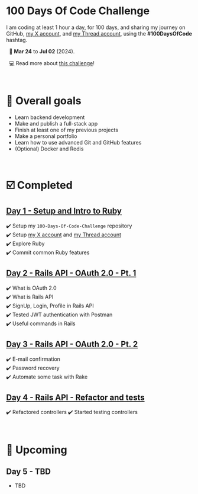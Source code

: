 # 100 Days Of Code Challenge

I am coding at least 1 hour a day, for 100 days, and sharing my journey on GitHub, [my X account](https://twitter.com/__gianluc4), and [my Thread account](https://www.threads.net/__gianluc4), using the **#100DaysOfCode** hashtag.

&nbsp;
📆 **Mar 24** to **Jul 02** (2024).

&nbsp;
💻 Read more about [this challenge](https://www.freecodecamp.org/news/join-the-100daysofcode-556ddb4579e4/)!

&nbsp;
# 🎯 Overall goals
- Learn backend development
- Make and publish a full-stack app
- Finish at least one of my previous projects
- Make a personal portfolio
- Learn how to use advanced Git and GitHub features
- (Optional) Docker and Redis

&nbsp;
# ☑️ Completed
## [Day 1 - Setup and Intro to Ruby](https://github.com/gianlucaromeo/100-Days-Of-Code-Challenge/tree/main/Day%201%20-%20Intro%20to%20Ruby)
✔️ Setup my `100-Days-Of-Code-Challenge` repository
<br>
✔️ Setup [my X account](https://twitter.com/__gianluc4) and [my Thread account](https://www.threads.net/__gianluc4)
<br>
✔️ Explore Ruby
<br>
✔️ Commit common Ruby features

## [Day 2 - Rails API - OAuth 2.0 - Pt. 1](https://github.com/gianlucaromeo/100-Days-Of-Code-Challenge/tree/main/Day%202%20-%20Rails%20API%20and%20OAuth%202.0)
✔️ What is OAuth 2.0
<br>
✔️ What is Rails API
<br>
✔️ SignUp, Login, Profile in Rails API
<br>
✔️ Tested JWT authentication with Postman
<br>
✔️ Useful commands in Rails

## [Day 3 - Rails API - OAuth 2.0 - Pt. 2](https://github.com/gianlucaromeo/100-Days-Of-Code-Challenge/tree/main/Days%202%20to%203%20-%20OAuth%202.0%20in%20Rails%20API)
✔️ E-mail confirmation
<br>
✔️ Password recovery
<br>
✔️ Automate some task with Rake

## [Day 4 - Rails API - Refactor and tests](https://github.com/gianlucaromeo/100-Days-Of-Code-Challenge/tree/main/Days%202%20to%203%20-%20OAuth%202.0%20in%20Rails%20API)
✔️ Refactored controllers
✔️ Started testing controllers

&nbsp;
# 👀 Upcoming
## Day 5 - TBD
- TBD